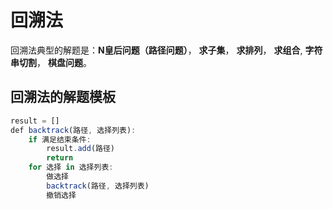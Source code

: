 # 回溯法

回溯法典型的解题是：**N皇后问题（路径问题）**， **求子集**， **求排列**， **求组合**, **字符串切割**， **棋盘问题**。

## 回溯法的解题模板

``` js
result = []
def backtrack(路径, 选择列表):
    if 满足结束条件:
        result.add(路径)
        return
    for 选择 in 选择列表:
        做选择
        backtrack(路径, 选择列表)
        撤销选择
```



